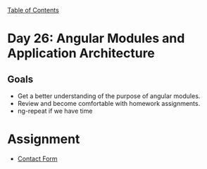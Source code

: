 [Table of Contents](/README.md)

# Day 26: Angular Modules and Application Architecture

## Goals
* Get a better understanding of the purpose of angular modules.
* Review and become comfortable with homework assignments.
* ng-repeat if we have time

# Assignment
* [Contact Form](https://github.com/TIY-Austin-Front-End-Engineering/angular-contact-form)
